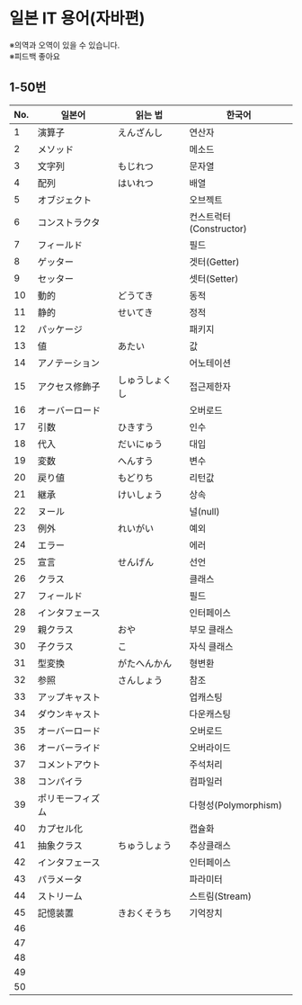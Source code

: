# 일본 IT 용어(자바편)

※의역과 오역이 있을 수 있습니다.  
※피드백 좋아요

## 1-50번

No. |일본어           |읽는 법          |한국어
----|-----------------|-----------------|----------------------
1   |演算子           |えんざんし       |연산자
2   |メソッド         |                 |메소드
3   |文字列           |もじれつ         |문자열
4   |配列             |はいれつ         |배열
5   |オブジェクト     |                 |오브젝트
6   |コンストラクタ   |                 |컨스트럭터(Constructor)
7   |フィールド       |                 |필드
8   |ゲッター         |                 |겟터(Getter)
9   |セッター         |                 |셋터(Setter)
10  |動的             |どうてき         |동적
11  |静的             |せいてき         |정적
12  |パッケージ       |                 |패키지
13  |値               |あたい           |값
14  |アノテーション   |                 |어노테이션
15  |アクセス修飾子   |しゅうしょくし   |접근제한자
16  |オーバーロード   |                 |오버로드
17  |引数             |ひきすう         |인수
18  |代入             |だいにゅう       |대입
19  |変数             |へんすう         |변수
20  |戻り値           |もどりち         |리턴값
21  |継承             |けいしょう       |상속
22  |ヌール           |                 |널(null)
23  |例外             |れいがい         |예외
24  |エラー           |                 |에러
25  |宣言             |せんげん         |선언
26  |クラス           |                 |클래스
27  |フィールド       |                 |필드
28  |インタフェース   |                 |인터페이스
29  |親クラス         |おや             |부모 클래스
30  |子クラス         |こ               |자식 클래스
31  |型変換           |がたへんかん     |형변환
32  |参照             |さんしょう       |참조
33  |アップキャスト   |                 |업캐스팅
34  |ダウンキャスト   |                 |다운캐스팅
35  |オーバーロード   |                 |오버로드
36  |オーバーライド   |                 |오버라이드
37  |コメントアウト   |                 |주석처리
38  |コンパイラ       |                 |컴파일러
39  |ポリモーフィズム |                 |다형성(Polymorphism)
40  |カプセル化       |                 |캡슐화
41  |抽象クラス       | ちゅうしょう    |추상클래스
42  |インタフェース   |                 |인터페이스
43  |パラメータ       |                 |파라미터
44  |ストリーム       |                 |스트림(Stream)
45  |記憶装置         |きおくそうち     |기억장치
46  |
47  |
48  |
49  |
50  |
